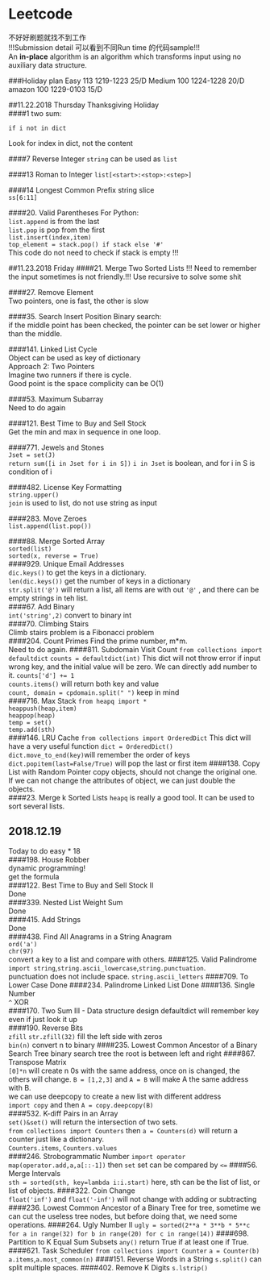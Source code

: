# Leetcode
不好好刷题就找不到工作  
!!!Submission detail 可以看到不同Run time 的代码sample!!!  
An **in-place** algorithm is an algorithm which transforms input using no auxiliary data structure.  

###Holiday plan
Easy 113 1219-1223 25/D
Medium 100 1224-1228 20/D
amazon 100 1229-0103 15/D

##11.22.2018 Thursday Thanksgiving Holiday  
####1 two sum:

`if i not in dict`

Look for index in dict, not the content 

####7 Reverse Integer
`string` can be used as `list`

####13 Roman to Integer
`list[<start>:<stop>:<step>]`

####14 Longest Common Prefix
string slice  
`ss[6:11]`
 
####20. Valid Parentheses
For Python:  
`list.append` is from the last  
`list.pop` is pop from the first  
`list.insert(index,item)`    
`top_element = stack.pop() if stack else '#'`  
This code do not need to check if stack is empty !!!  

##11.23.2018 Friday
####21. Merge Two Sorted Lists
!!! Need to remember the input sometimes is not friendly.!!!
Use recursive to solve some shit

####27. Remove Element  
Two pointers, one is fast, the other is slow  

####35. Search Insert Position
Binary search:  
if the middle point has been checked, the pointer can be 
set lower or higher than the middle.  

####141. Linked List Cycle  
Object can be used as key of dictionary  
Approach 2: Two Pointers  
Imagine two runners if there is cycle.  
Good point is the space complicity can be O(1)  

####53. Maximum Subarray  
Need to do again  

####121. Best Time to Buy and Sell Stock  
Get the min and max in sequence in one loop.  

####771. Jewels and Stones  
`Jset = set(J)`  
`return sum([i in Jset for i in S])`
`i in Jset` is boolean, and for i in S is condition of i

####482. License Key Formatting  
`string.upper()`  
`join` is used to list, do not use string as input  

####283. Move Zeroes  
`list.append(list.pop())`  

####88. Merge Sorted Array  
`sorted(list)`  
`sorted(x, reverse = True) `  
####929. Unique Email Addresses  
`dic.keys()` to get the keys in a dictionary.  
`len(dic.keys())` get the number of keys in a dictionary  
`str.split('@')` will return a list, all items are with out `'@'` , and
there can be empty strings in teh list.  
####67. Add Binary  
`int('string',2)` convert to binary int  
####70. Climbing Stairs  
Climb stairs problem is a Fibonacci problem  
####204. Count Primes
Find the prime number, m*m.  
Need to do again.
####811. Subdomain Visit Count
`from collections import defaultdict`
`counts = defaultdict(int)`
This dict will not throw error if input wrong key,
and the initial value will be zero.
We can directly add number to it.
`counts['d'] += 1`  
`counts.items()` will return both key and value  
`count, domain = cpdomain.split(" ")` keep in mind  
####716. Max Stack
`from heapq import *`  
`heappush(heap,item)`  
`heappop(heap)`  
`temp = set()`  
`temp.add(sth)`  
####146. LRU Cache
`from collections import OrderedDict`
This dict will have a very useful function 
`dict = OrderedDict()`  
`dict.move_to_end(key)`will remember the order of keys
`dict.popitem(last=False/True)` will pop the last or first item
####138. Copy List with Random Pointer
copy objects, should not change the original
one. If we can not change the attributes of 
object, we can just double the objects.  
####23. Merge k Sorted Lists
`heapq` is really a good tool.
It can be used to sort several lists.

## 2018.12.19  
Today to do easy * 18  
####198. House Robber  
dynamic programming!  
get the formula  
####122. Best Time to Buy and Sell Stock II  
Done  
####339. Nested List Weight Sum  
Done  
####415. Add Strings  
Done  
####438. Find All Anagrams in a String
Anagram  
`ord('a')`  
`chr(97)`  
convert a key to a list and compare with others.
####125. Valid Palindrome
`import string`,`string.ascii_lowercase`,`string.punctuation`.  
punctuation does not include space.
`string.ascii_letters`
####709. To Lower Case
Done
####234. Palindrome Linked List
Done
####136. Single Number  
`^` XOR  
####170. Two Sum III - Data structure design
defaultdict will remember key even if just look it up  
####190. Reverse Bits  
`zfill`   `str.zfill(32)` fill the left side with zeros  
`bin(n)` convert n to binary
####235. Lowest Common Ancestor of a Binary Search Tree
binary search tree the root is between left and right 
####867. Transpose Matrix  
`[0]*n` will create n 0s with the same address, once on is changed, the others will change.
`B = [1,2,3]` and `A = B` will make A the same address with B.  
we can use deepcopy to create a new list with different address  
`import copy` and then `A = copy.deepcopy(B)`  
####532. K-diff Pairs in an Array  
`set()&set()` will return the intersection of two sets.  
`from collections import Counters` then `a = Counters(d)` will return a counter
just like a dictionary.  
`Counters.items`, `Counters.values`   
####246. Strobogrammatic Number
`import operator`  `map(operator.add,a,a[::-1])` then `set`
set can be compared by `<=`
####56. Merge Intervals  
`sth = sorted(sth, key=lambda i:i.start)` here, sth can be the list of list, or 
list of objects.
####322. Coin Change  
`float('inf')` and `float('-inf')` will not change with adding or subtracting  
####236. Lowest Common Ancestor of a Binary Tree
for tree, sometime we can cut the useless tree nodes, but before doing that, we need
some operations.
####264. Ugly Number II
`ugly = sorted(2**a * 3**b * 5**c for a in range(32) for b in range(20) for c in range(14))`
####698. Partition to K Equal Sum Subsets
`any()` return True if at least one if True.
####621. Task Scheduler
`from collections import Counter`
`a = Counter(b)`
`a.items`,`a.most_common(n)`
####151. Reverse Words in a String
`s.split()` can split multiple spaces.
####402. Remove K Digits
`s.lstrip()`






